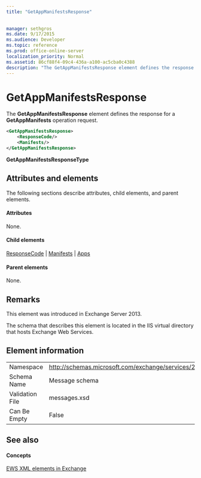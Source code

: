 ```yaml
---
title: "GetAppManifestsResponse"
 
 
manager: sethgros
ms.date: 9/17/2015
ms.audience: Developer
ms.topic: reference
ms.prod: office-online-server
localization_priority: Normal
ms.assetid: 86cf88f4-09c4-436a-a100-ac5cba0c4388
description: "The GetAppManifestsResponse element defines the response for a GetAppManifests operation request."
---
```


# GetAppManifestsResponse

The **GetAppManifestsResponse** element defines the response for a **GetAppManifests** operation request. 
  
```XML
<GetAppManifestsResponse>
    <ResponseCode/>
    <Manifests/>
</GetAppManifestsResponse>
```

 **GetAppManifestsResponseType**
## Attributes and elements

The following sections describe attributes, child elements, and parent elements.
  
#### Attributes

None.
  
#### Child elements

[ResponseCode](responsecode.md) | [Manifests](manifests.md) | [Apps](apps.md)
  
#### Parent elements

None.
  
## Remarks

This element was introduced in Exchange Server 2013.
  
The schema that describes this element is located in the IIS virtual directory that hosts Exchange Web Services.
  
## Element information

|||
|:-----|:-----|
|Namespace  <br/> |http://schemas.microsoft.com/exchange/services/2006/messages  <br/> |
|Schema Name  <br/> |Message schema  <br/> |
|Validation File  <br/> |messages.xsd  <br/> |
|Can Be Empty  <br/> |False  <br/> |
   
## See also

#### Concepts

[EWS XML elements in Exchange](ews-xml-elements-in-exchange.md)

